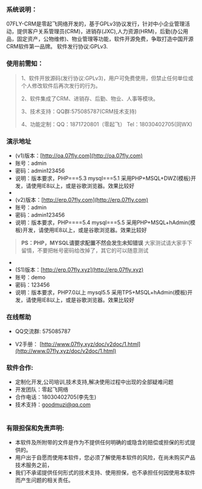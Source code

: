 ###  系统说明： 


07FLY-CRM是零起飞网络开发的，基于GPLv3协议发行，针对中小企业管理活动，提供客户关系管理员(CRM)，进销存(JXC),人力资源(HRM)，后勤(办公用品，固定资产，公物维修)、物业管理等功能，软件开源免费，争取打造中国开源CRM软件第一品牌。
软件发行协议:GPLv3. 

### 使用前需知：




> 1、软件开放源码(发行协议:GPLv3)，用户可免费使用，但禁止任何单位或个人修改软件后再次发行的行为。
> 
> 2、软件集成了CRM、进销存、后勤、物业、人事等模块。
> 
> 3、技术支持：QQ群:575085787(CRM技术支持)
> 
> 4、功能定制：QQ：1871720801（零起飞） Tel：18030402705(同WX)




### 演示地址


- (v1)版本：[http://oa.07fly.com](http://oa.07fly.com)
- 账号：admin
- 密码：admin123456
- 说明：版本要求，PHP===5.3 mysql===5.1  采用PHP+MSQL+DWZ(模板)开发，请使用IE8以上，或是谷歌浏览器。效果比较好
- 
- (v2)版本：[http://erp.07fly.com](http://erp.07fly.com)
- 账号：admin
- 密码：admin123456
- 说明：版本要求，PHP====5.4 mysql===5.5  采用PHP+MSQL+hAdmin(模板)开发，请使用IE8以上，或是谷歌浏览器。效果比较好


> **PS：PHP，MYSQL请要求配置不然会发生未知错误** 
> 大家测试请大家手下留情，不要把帐号密码给改掉了，其它的可以随意测试

- 
- (S1)版本：[http://erp.07fly.xyz](http://erp.07fly.xyz)
- 账号：demo
- 密码：123456
- 说明：版本要求，PHP7.0以上 mysql5.5  采用TP5+MSQL+hAdmin(模板)开发，请使用IE8以上，或是谷歌浏览器。效果比较好


### 在线帮助



-  QQ交流群: 575085787

-  V2手册： [http://www.07fly.xyz/doc/v2doc/1.html](http://www.07fly.xyz/doc/v2doc/1.html)






### 软件合作:


- 定制化开发,公司培训,技术支持,解决使用过程中出现的全部疑难问题
- 开发团队：零起飞网络
- 合作电话：18030402705(李先生)
- 技术支持：goodmuzi@qq.com


#

### 有限担保和免责声明:



- 本软件及所附带的文件是作为不提供任何明确的或隐含的赔偿或担保的形式提供的。
- 用户出于自愿而使用本软件，您必须了解使用本软件的风险，在尚未购买产品技术服务之前， 
- 我们不承诺提供任何形式的技术支持、使用担保，也不承担任何因使用本软件而产生问题的相关责任。
